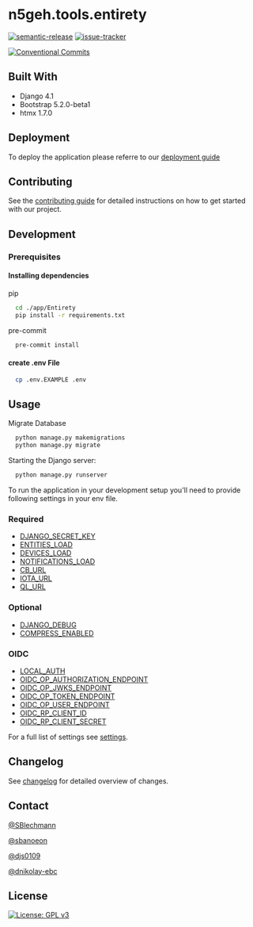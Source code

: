 # n5geh.tools.entirety

[![semantic-release](https://github.com/N5GEH/n5geh.tools.entirety/actions/workflows/semantic-release.yml/badge.svg)](https://github.com/N5GEH/n5geh.tools.entirety/actions/workflows/semantic-release.yml)
[![issue-tracker](https://github.com/N5GEH/n5geh.tools.entirety/actions/workflows/issue-tracker.yml/badge.svg)](https://github.com/N5GEH/n5geh.tools.entirety/actions/workflows/issue-tracker.yml)

[![Conventional Commits](https://img.shields.io/badge/Conventional%20Commits-1.0.0-yellow.svg)](https://conventionalcommits.org)

## Built With

- Django 4.1
- Bootstrap 5.2.0-beta1
- htmx 1.7.0

## Deployment

To deploy the application please referre to our [deployment guide](./docs/DEPLOYMENT.md)

## Contributing

See the [contributing guide](./docs/CONTRIBUTING.md) for detailed instructions on how to get started with our project.

## Development

### Prerequisites

#### Installing dependencies

pip

```bash
  cd ./app/Entirety
  pip install -r requirements.txt
```

pre-commit

```bash
  pre-commit install
```

#### create .env File

```bash
  cp .env.EXAMPLE .env
```

## Usage

Migrate Database

```bash
  python manage.py makemigrations
  python manage.py migrate
```

Starting the Django server:

```bash
  python manage.py runserver
```

To run the application in your development setup you'll need to
provide following settings in your env file.

### Required

* [DJANGO_SECRET_KEY](./docs/SETTINGS.md#django_secret_key)
* [ENTITIES_LOAD](./docs/SETTINGS.md#entities_load)
* [DEVICES_LOAD](./docs/SETTINGS.md#devices_load)
* [NOTIFICATIONS_LOAD](./docs/SETTINGS.md#django_secret_key)
* [CB_URL](./docs/SETTINGS.md#cb_url)
* [IOTA_URL](./docs/SETTINGS.md#iota_url)
* [QL_URL](./docs/SETTINGS.md#ql_url)

### Optional

* [DJANGO_DEBUG](./docs/SETTINGS.md#django_debug)
* [COMPRESS_ENABLED](./docs/SETTINGS.md#compress_enabled)

### OIDC

* [LOCAL_AUTH](./docs/SETTINGS.md#local_auth)
* [OIDC_OP_AUTHORIZATION_ENDPOINT](./docs/SETTINGS.md#oidc_op_authorization_endpoint)
* [OIDC_OP_JWKS_ENDPOINT](./docs/SETTINGS.md#oidc_op_jwks_endpoint)
* [OIDC_OP_TOKEN_ENDPOINT](./docs/SETTINGS.md#oidc_op_token_endpoint)
* [OIDC_OP_USER_ENDPOINT](./docs/SETTINGS.md#oidc_op_user_endpoint)
* [OIDC_RP_CLIENT_ID](./docs/SETTINGS.md#oidc_rp_client_id)
* [OIDC_RP_CLIENT_SECRET](./docs/SETTINGS.md#oidc_rp_client_secret)

For a full list of settings see [settings](./docs/SETTINGS.md).

## Changelog

See [changelog](./docs/CHANGELOG.md) for detailed overview of changes.

## Contact

[@SBlechmann](https://github.com/SBlechmann)

[@sbanoeon](https://github.com/sbanoeon)

[@djs0109](https://github.com/djs0109)

[@dnikolay-ebc](https://github.com/dnikolay-ebc)

## License

[![License: GPL v3](https://img.shields.io/badge/License-GPLv3-blue.svg)](LICENSE)
